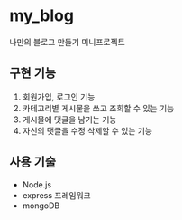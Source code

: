 # my_blog
나만의 블로그 만들기 미니프로젝트

## 구현 기능
1. 회원가입, 로그인 기능
2. 카테고리별 게시물을 쓰고 조회할 수 있는 기능
3. 게시물에 댓글을 남기는 기능
4. 자신의 댓글을 수정 삭제할 수 있는 기능

## 사용 기술
* Node.js
* express 프레임워크
* mongoDB
